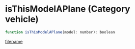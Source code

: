 # isThisModelAPlane (Category vehicle)

```js
function isThisModelAPlane(model: number): boolean
```

[filename](isThisModelAPlane_m.md ':include')